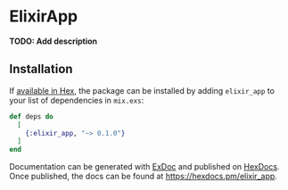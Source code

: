 # ElixirApp

**TODO: Add description**

## Installation

If [available in Hex](https://hex.pm/docs/publish), the package can be installed
by adding `elixir_app` to your list of dependencies in `mix.exs`:

```elixir
def deps do
  [
    {:elixir_app, "~> 0.1.0"}
  ]
end
```

Documentation can be generated with [ExDoc](https://github.com/elixir-lang/ex_doc)
and published on [HexDocs](https://hexdocs.pm). Once published, the docs can
be found at <https://hexdocs.pm/elixir_app>.
